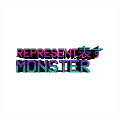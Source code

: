 <center>
<img src="https://raw.githubusercontent.com/RepresentMonster/RepresentMonster/master/3drepmon.gif" alt="See you soon.">
